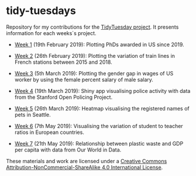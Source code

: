 # tidy-tuesdays


Repository for my contributions for the [TidyTuesday project](https://github.com/rfordatascience/tidytuesday). It presents information for each weeks´s project.

- [Week 1](https://github.com/edugonzaloalmorox/tidy-tuesdays/tree/master/week_19_02_2019) (19th February 2019): Plotting PhDs awarded in US since 2019.

- [Week 2](https://github.com/rfordatascience/tidytuesday/tree/master/data/2019/2019-02-26) (26th February 2019): Plotting the variation of train lines in French stations between 2015 and 2018.

- [Week 3](https://github.com/rfordatascience/tidytuesday/tree/master/data/2019/2019-03-05) (5th March 2019): Plotting the gender gap in wages of US worker by using the female percent salary of male salary.

- [Week 4](https://github.com/rfordatascience/tidytuesday/tree/master/data/2019/2019-03-19) (19th March 2019): Shiny app visualising police activity with data from the Stanford Open Policing Project.

- [Week 5](https://github.com/rfordatascience/tidytuesday/tree/master/data/2019/2019-03-26) (26th March 2019): Heatmap visualising the registered names of pets in Seattle.

- [Week 6](https://github.com/rfordatascience/tidytuesday/tree/master/data/2019/2019-05-07) (7th May 2019): Visualising the variation of student to teacher ratios in European countries. 

- [Week 7](https://github.com/rfordatascience/tidytuesday/tree/master/data/2019/2019-05-21) (21th May 2019): Relationship between plastic waste and GDP per capita with data from Our World in Data. 


These materials and work are licensed under a [Creative Commons Attribution-NonCommercial-ShareAlike 4.0 International License](https://creativecommons.org/licenses/by-nc-sa/4.0/).

